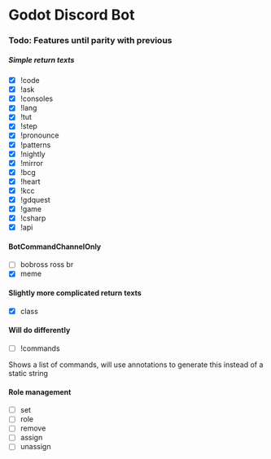 ﻿# Godot Discord Bot

### Todo: Features until parity with previous

##### Simple return texts 
+ [x] !code
+ [x] !ask
+ [x] !consoles
+ [x] !lang
+ [x] !tut
+ [x] !step
+ [x] !pronounce
+ [x] !patterns
+ [x] !nightly
+ [x] !mirror
+ [x] !bcg
+ [x] !heart
+ [x] !kcc
+ [x] !gdquest
+ [x] !game
+ [x] !csharp
+ [x] !api

#### BotCommandChannelOnly
+ [ ] bobross ross br
+ [x] meme

#### Slightly more complicated return texts
+ [x] class

#### Will do differently
+ [ ] !commands

Shows a list of commands, will use annotations to generate this instead of a static string
    
#### Role management
+ [ ] set
+ [ ] role
+ [ ] remove
+ [ ] assign
+ [ ] unassign